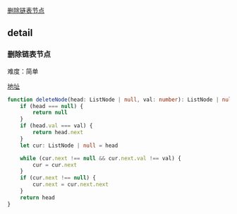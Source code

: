 [删除链表节点](#删除链表节点)

## detail

### 删除链表节点

难度：简单

[地址](https://leetcode.cn/problems/shan-chu-lian-biao-de-jie-dian-lcof/)

```ts
function deleteNode(head: ListNode | null, val: number): ListNode | null {
    if (head === null) {
        return null
    }
    if (head.val === val) {
        return head.next
    }
    let cur: ListNode | null = head

    while (cur.next !== null && cur.next.val !== val) {
        cur = cur.next
    }
    if (cur.next !== null) {
        cur.next = cur.next.next
    }
    return head
}
```
